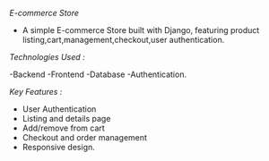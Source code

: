 *E-commerce Store*

- A simple E-commerce Store built with Django, featuring product listing,cart,management,checkout,user authentication.

*Technologies Used :*

-Backend
-Frontend
-Database
-Authentication.

*Key Features :*
- User Authentication
- Listing and details page
- Add/remove from cart
- Checkout and order management
- Responsive design.
